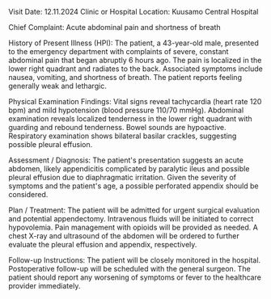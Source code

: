  Visit Date: 12.11.2024
Clinic or Hospital Location: Kuusamo Central Hospital

Chief Complaint: Acute abdominal pain and shortness of breath

History of Present Illness (HPI): The patient, a 43-year-old male, presented to the emergency department with complaints of severe, constant abdominal pain that began abruptly 6 hours ago. The pain is localized in the lower right quadrant and radiates to the back. Associated symptoms include nausea, vomiting, and shortness of breath. The patient reports feeling generally weak and lethargic.

Physical Examination Findings: Vital signs reveal tachycardia (heart rate 120 bpm) and mild hypotension (blood pressure 110/70 mmHg). Abdominal examination reveals localized tenderness in the lower right quadrant with guarding and rebound tenderness. Bowel sounds are hypoactive. Respiratory examination shows bilateral basilar crackles, suggesting possible pleural effusion.

Assessment / Diagnosis: The patient's presentation suggests an acute abdomen, likely appendicitis complicated by paralytic ileus and possible pleural effusion due to diaphragmatic irritation. Given the severity of symptoms and the patient's age, a possible perforated appendix should be considered.

Plan / Treatment: The patient will be admitted for urgent surgical evaluation and potential appendectomy. Intravenous fluids will be initiated to correct hypovolemia. Pain management with opioids will be provided as needed. A chest X-ray and ultrasound of the abdomen will be ordered to further evaluate the pleural effusion and appendix, respectively.

Follow-up Instructions: The patient will be closely monitored in the hospital. Postoperative follow-up will be scheduled with the general surgeon. The patient should report any worsening of symptoms or fever to the healthcare provider immediately.